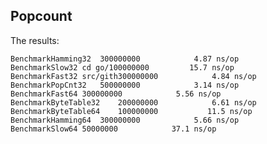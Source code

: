 Popcount
--------
The results:

	BenchmarkHamming32	300000000	         4.87 ns/op
	BenchmarkSlow32	cd go/100000000	        15.7 ns/op
	BenchmarkFast32	src/gith300000000	         4.84 ns/op
	BenchmarkPopCnt32	500000000	         3.14 ns/op
	BenchmarkFast64	300000000	         5.56 ns/op
	BenchmarkByteTable32	200000000	         6.61 ns/op
	BenchmarkByteTable64	100000000	        11.5 ns/op
	BenchmarkHamming64	300000000	         5.66 ns/op
	BenchmarkSlow64	50000000	        37.1 ns/op
